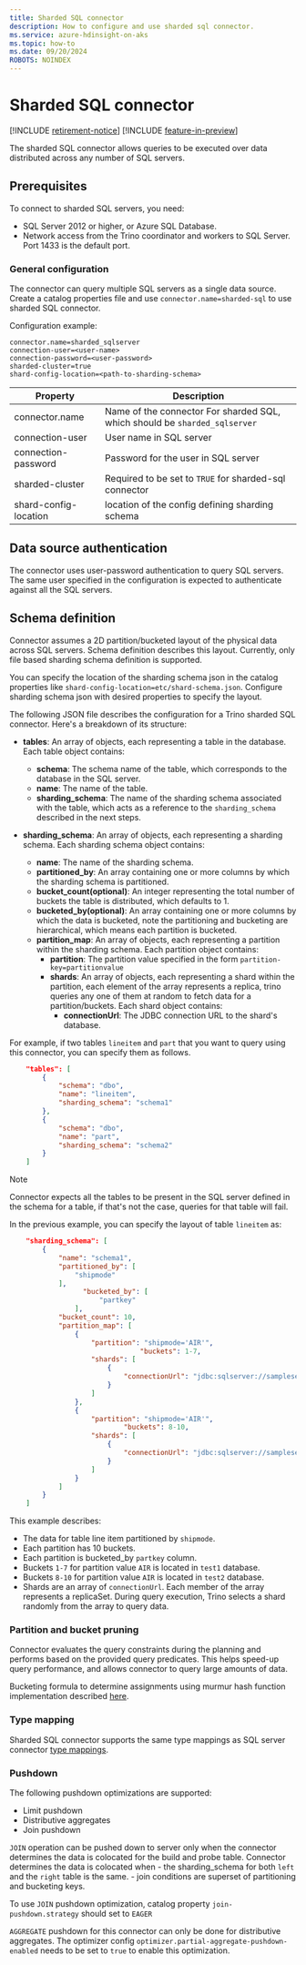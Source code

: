 ```yaml
---
title: Sharded SQL connector
description: How to configure and use sharded sql connector.
ms.service: azure-hdinsight-on-aks
ms.topic: how-to
ms.date: 09/20/2024
ROBOTS: NOINDEX
---
```


# Sharded SQL connector

[!INCLUDE [retirement-notice](../includes/retirement-notice.md)]
[!INCLUDE [feature-in-preview](../includes/feature-in-preview.md)]


The sharded SQL connector allows queries to be executed over data distributed across any number of SQL servers. 

## Prerequisites 

To connect to sharded SQL servers, you need:

   - SQL Server 2012 or higher, or Azure SQL Database.
   - Network access from the Trino coordinator and workers to SQL Server. Port 1433 is the default port.

### General configuration

The connector can query multiple SQL servers as a single data source. Create a catalog properties file and use `connector.name=sharded-sql` to use sharded SQL connector.

Configuration example:

```
connector.name=sharded_sqlserver
connection-user=<user-name>
connection-password=<user-password>
sharded-cluster=true
shard-config-location=<path-to-sharding-schema>
```


|Property|Description|
|--------|-----------|
|connector.name| Name of the connector For sharded SQL, which should be `sharded_sqlserver`|
|connection-user| User name in SQL server|
|connection-password| Password for the user in SQL server|
|sharded-cluster| Required to be set to `TRUE` for sharded-sql connector|
|shard-config-location| location of the config defining sharding schema|

## Data source authentication

The connector uses user-password authentication to query SQL servers. The same user specified in the configuration is expected to authenticate against all the SQL servers.

## Schema definition

Connector assumes a 2D partition/bucketed layout of the physical data across SQL servers. Schema definition describes this layout.
Currently, only file based sharding schema definition is supported. 

You can specify the location of the sharding schema json in the catalog properties like `shard-config-location=etc/shard-schema.json`.
Configure sharding schema json with desired properties to specify the layout.

The following JSON file describes the configuration for a Trino sharded SQL connector. Here's a breakdown of its structure:

- **tables**: An array of objects, each representing a table in the database. Each table object contains:
  - **schema**: The schema name of the table, which corresponds to the database in the SQL server.
  - **name**: The name of the table.
  - **sharding_schema**: The name of the sharding schema associated with the table, which acts as a reference to the `sharding_schema` described in the next steps.

- **sharding_schema**: An array of objects, each representing a sharding schema. Each sharding schema object contains:
  - **name**: The name of the sharding schema.
  - **partitioned_by**: An array containing one or more columns by which the sharding schema is partitioned.
  - **bucket_count(optional)**: An integer representing the total number of buckets the table is distributed, which defaults to 1.
  - **bucketed_by(optional)**: An array containing one or more columns by which the data is bucketed, note the partitioning and bucketing are hierarchical, which means each partition is bucketed.
  - **partition_map**: An array of objects, each representing a partition within the sharding schema. Each partition object contains:
    - **partition**: The partition value specified in the form `partition-key=partitionvalue`
    - **shards**: An array of objects, each representing a shard within the partition, each element of the array represents a replica, trino queries any one of them at random to fetch data for a partition/buckets. Each shard object contains:
      - **connectionUrl**: The JDBC connection URL to the shard's database.

For example, if two tables `lineitem` and `part` that you want to query using this connector, you can specify them as follows.

```json
	"tables": [
		{
			"schema": "dbo",
			"name": "lineitem",
			"sharding_schema": "schema1"
		},
		{
			"schema": "dbo",
			"name": "part",
			"sharding_schema": "schema2"
		}
    ]

```

> [!NOTE]
> Connector expects all the tables to be present in the SQL server defined in the schema for a table, if that's not the case, queries for that table will fail.

In the previous example, you can specify the layout of table `lineitem` as:

```json
	"sharding_schema": [
		{
			"name": "schema1",
			"partitioned_by": [
				"shipmode"
			],
          		  "bucketed_by": [
              		  "partkey"
           		],
			"bucket_count": 10,
			"partition_map": [
				{
					"partition": "shipmode='AIR'",
                    			"buckets": 1-7,
					"shards": [
						{
							"connectionUrl": "jdbc:sqlserver://sampleserver.database.windows.net:1433;database=test1"
						}
					]
				},
				{
					"partition": "shipmode='AIR'",
                   			"buckets": 8-10,
					"shards": [
						{
							"connectionUrl": "jdbc:sqlserver://sampleserver.database.windows.net:1433;database=test2"
						}
					]
				}                
			]
        }
    ]
```

This example describes: 

-  The data for table line item partitioned by `shipmode`.
-  Each partition has 10 buckets. 
-  Each partition is bucketed_by `partkey` column.
-  Buckets `1-7` for partition value `AIR` is located in `test1` database.
-  Buckets `8-10` for partition value `AIR` is located in `test2` database.
-  Shards are an array of `connectionUrl`. Each member of the array represents a replicaSet. During query execution, Trino selects a shard randomly from the array to query data.


### Partition and bucket pruning

Connector evaluates the query constraints during the planning and performs based on the provided query predicates. This helps speed-up query performance, and allows connector to query large amounts of data.

Bucketing formula to determine assignments using murmur hash function implementation described [here](https://commons.apache.org/proper/commons-codec/apidocs/src-html/org/apache/commons/codec/digest/MurmurHash3.html#line.388).

### Type mapping

Sharded SQL connector supports the same type mappings as SQL server connector [type mappings](https://trino.io/docs/current/connector/sqlserver.html#type-mapping).

### Pushdown

The following pushdown optimizations are supported:
-  Limit pushdown
-  Distributive aggregates
-  Join pushdown 

`JOIN` operation can be pushed down to server only when the connector determines the data is colocated for the build and probe table. Connector determines the data is colocated when
	- the sharding_schema for both `left` and the `right` table is the same.
	- join conditions are superset of partitioning and bucketing keys.

 To use `JOIN` pushdown optimization, catalog property `join-pushdown.strategy` should set to `EAGER`

`AGGREGATE` pushdown for this connector can only be done for distributive aggregates. The optimizer config `optimizer.partial-aggregate-pushdown-enabled` needs to be set to `true` to enable this optimization.
